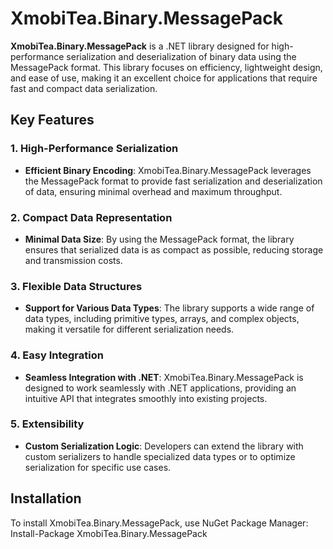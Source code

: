 # XmobiTea.Binary.MessagePack

**XmobiTea.Binary.MessagePack** is a .NET library designed for high-performance serialization and deserialization of binary data using the MessagePack format. This library focuses on efficiency, lightweight design, and ease of use, making it an excellent choice for applications that require fast and compact data serialization.

## Key Features

### 1. High-Performance Serialization
- **Efficient Binary Encoding**: XmobiTea.Binary.MessagePack leverages the MessagePack format to provide fast serialization and deserialization of data, ensuring minimal overhead and maximum throughput.

### 2. Compact Data Representation
- **Minimal Data Size**: By using the MessagePack format, the library ensures that serialized data is as compact as possible, reducing storage and transmission costs.

### 3. Flexible Data Structures
- **Support for Various Data Types**: The library supports a wide range of data types, including primitive types, arrays, and complex objects, making it versatile for different serialization needs.

### 4. Easy Integration
- **Seamless Integration with .NET**: XmobiTea.Binary.MessagePack is designed to work seamlessly with .NET applications, providing an intuitive API that integrates smoothly into existing projects.

### 5. Extensibility
- **Custom Serialization Logic**: Developers can extend the library with custom serializers to handle specialized data types or to optimize serialization for specific use cases.

## Installation

To install XmobiTea.Binary.MessagePack, use NuGet Package Manager:
Install-Package XmobiTea.Binary.MessagePack
